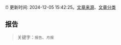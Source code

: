 :alarm_clock: 更新时间: 2024-12-05 15:42:25。[文章来源](/README.md)、[文章分类](/TAGS.md)

## 报告


> 关键字：`报告`、`月报`



